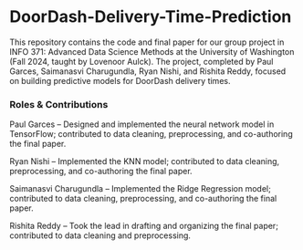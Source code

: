 # DoorDash-Delivery-Time-Prediction
This repository contains the code and final paper for our group project in INFO 371: Advanced Data Science Methods at the University of Washington (Fall 2024, taught by Lovenoor Aulck). The project, completed by Paul Garces, Saimanasvi Charugundla, Ryan Nishi, and Rishita Reddy, focused on building predictive models for DoorDash delivery times.

### **Roles & Contributions**

Paul Garces – Designed and implemented the neural network model in TensorFlow; contributed to data cleaning, preprocessing, and co-authoring the final paper.

Ryan Nishi – Implemented the KNN model; contributed to data cleaning, preprocessing, and co-authoring the final paper.

Saimanasvi Charugundla – Implemented the Ridge Regression model; contributed to data cleaning, preprocessing, and co-authoring the final paper.

Rishita Reddy – Took the lead in drafting and organizing the final paper; contributed to data cleaning and preprocessing.
